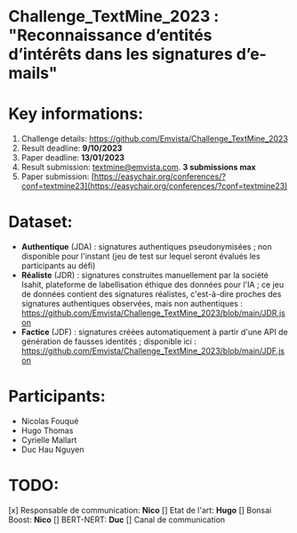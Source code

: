 # Challenge_TextMine_2023 :  "Reconnaissance d’entités d’intérêts dans les signatures d’e-mails"

# Key informations:

1. Challenge details: https://github.com/Emvista/Challenge_TextMine_2023
2. Result deadline: **9/10/2023**
3. Paper deadline: **13/01/2023**
4. Result submission: [textmine@emvista.com](mailto:textmine@emvista.com). **3 submissions max**
5. Paper submission: [https://easychair.org/conferences/?conf=textmine23](https://easychair.org/conferences/?conf=textmine23)

# Dataset: 

- **Authentique** (JDA) : signatures authentiques pseudonymisées ; non disponible pour l'instant (jeu de test sur lequel seront évalués les participants au défi)
- **Réaliste** (JDR) : signatures construites manuellement par la société Isahit, plateforme de labellisation éthique des données pour l'IA ; ce jeu de données contient des signatures réalistes, c'est-à-dire proches des signatures authentiques observées, mais non authentiques : https://github.com/Emvista/Challenge_TextMine_2023/blob/main/JDR.json
- **Factice** (JDF) : signatures créées automatiquement à partir d'une API de génération de fausses identités ; disponible ici : https://github.com/Emvista/Challenge_TextMine_2023/blob/main/JDF.json

# Participants:

- Nicolas Fouqué
- Hugo Thomas
- Cyrielle Mallart
- Duc Hau Nguyen

# TODO:

[x] Responsable de communication: **Nico**
[] Etat de l'art: **Hugo**
[] Bonsai Boost: **Nico**
[] BERT-NERT: **Duc**
[] Canal de communication

